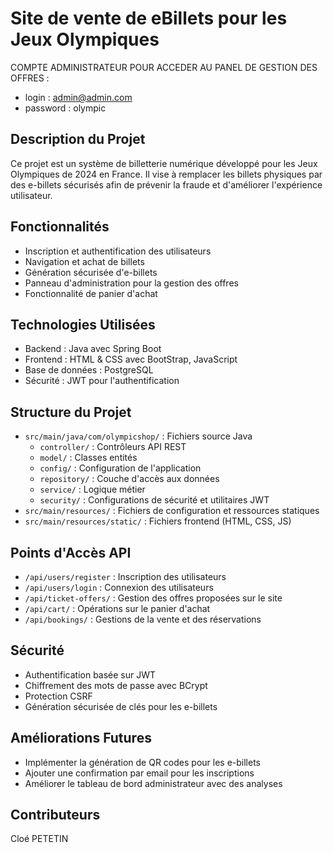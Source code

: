 # Site de vente de eBillets pour les Jeux Olympiques

COMPTE ADMINISTRATEUR POUR ACCEDER AU PANEL DE GESTION DES OFFRES : 
- login : admin@admin.com
- password : olympic


## Description du Projet
Ce projet est un système de billetterie numérique développé pour les Jeux Olympiques de 2024 en France. Il vise à remplacer les billets physiques par des e-billets sécurisés afin de prévenir la fraude et d'améliorer l'expérience utilisateur.

## Fonctionnalités
- Inscription et authentification des utilisateurs
- Navigation et achat de billets
- Génération sécurisée d'e-billets
- Panneau d'administration pour la gestion des offres
- Fonctionnalité de panier d'achat

## Technologies Utilisées
- Backend : Java avec Spring Boot
- Frontend : HTML & CSS avec BootStrap, JavaScript
- Base de données : PostgreSQL
- Sécurité : JWT pour l'authentification

## Structure du Projet
- `src/main/java/com/olympicshop/` : Fichiers source Java
  - `controller/` : Contrôleurs API REST
  - `model/` : Classes entités
  - `config/` : Configuration de l'application
  - `repository/` : Couche d'accès aux données
  - `service/` : Logique métier
  - `security/` : Configurations de sécurité et utilitaires JWT
- `src/main/resources/` : Fichiers de configuration et ressources statiques
- `src/main/resources/static/` : Fichiers frontend (HTML, CSS, JS)

## Points d'Accès API
- `/api/users/register` : Inscription des utilisateurs
- `/api/users/login` : Connexion des utilisateurs
- `/api/ticket-offers/` : Gestion des offres proposées sur le site
- `/api/cart/` : Opérations sur le panier d'achat
- `/api/bookings/` : Gestions de la vente et des réservations 

## Sécurité
- Authentification basée sur JWT
- Chiffrement des mots de passe avec BCrypt
- Protection CSRF
- Génération sécurisée de clés pour les e-billets

## Améliorations Futures
- Implémenter la génération de QR codes pour les e-billets
- Ajouter une confirmation par email pour les inscriptions
- Améliorer le tableau de bord administrateur avec des analyses

## Contributeurs
Cloé PETETIN 

